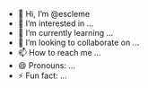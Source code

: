 - 👋 Hi, I’m @escleme
- 👀 I’m interested in ...
- 🌱 I’m currently learning ...
- 💞️ I’m looking to collaborate on ...
- 📫 How to reach me ...
- 😄 Pronouns: ...
- ⚡ Fun fact: ...

<!---
escleme/escleme is a ✨ special ✨ repository because its `README.md` (this file) appears on your GitHub profile.
You can click the Preview link to take a look at your changes.
--->
